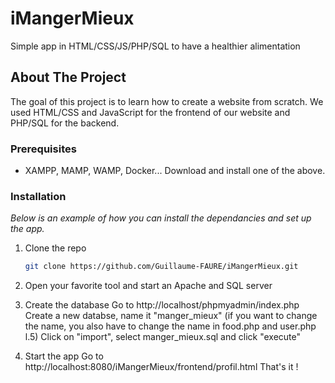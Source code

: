 # iMangerMieux

Simple app in HTML/CSS/JS/PHP/SQL to have a healthier alimentation
## About The Project

The goal of this project is to learn how to create a website from scratch. We used HTML/CSS and JavaScript for the frontend of our website and PHP/SQL for the backend. 

### Prerequisites

- XAMPP, MAMP, WAMP, Docker...
Download and install one of the above.

### Installation

_Below is an example of how you can install the dependancies and set up the app._

1. Clone the repo
   ```sh
   git clone https://github.com/Guillaume-FAURE/iMangerMieux.git
   ```

2.  Open your favorite tool and start an Apache and SQL server

3. Create the database
Go to http://localhost/phpmyadmin/index.php
Create a new databse, name it "manger_mieux" (if you want to change the name, you also have to change the name in food.php and user.php l.5)
Click on "import", select manger_mieux.sql and click "execute"

4. Start the app
Go to http://localhost:8080/iMangerMieux/frontend/profil.html
That's it ! 



